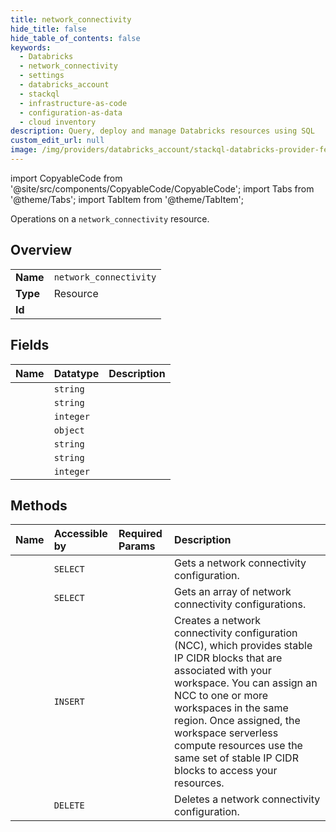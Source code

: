 ```yaml
---
title: network_connectivity
hide_title: false
hide_table_of_contents: false
keywords:
  - Databricks
  - network_connectivity
  - settings
  - databricks_account
  - stackql
  - infrastructure-as-code
  - configuration-as-data
  - cloud inventory
description: Query, deploy and manage Databricks resources using SQL
custom_edit_url: null
image: /img/providers/databricks_account/stackql-databricks-provider-featured-image.png
---
```


import CopyableCode from '@site/src/components/CopyableCode/CopyableCode';
import Tabs from '@theme/Tabs';
import TabItem from '@theme/TabItem';

Operations on a <code>network_connectivity</code> resource.  

## Overview
<table><tbody>
<tr><td><b>Name</b></td><td><code>network_connectivity</code></td></tr>
<tr><td><b>Type</b></td><td>Resource</td></tr>
<tr><td><b>Id</b></td><td><CopyableCode code="databricks_account.settings.network_connectivity" /></td></tr>
</tbody></table>

## Fields
| Name | Datatype | Description |
|:-----|:---------|:------------|
| <CopyableCode code="name" /> | `string` |  |
| <CopyableCode code="account_id" /> | `string` |  |
| <CopyableCode code="creation_time" /> | `integer` |  |
| <CopyableCode code="egress_config" /> | `object` |  |
| <CopyableCode code="network_connectivity_config_id" /> | `string` |  |
| <CopyableCode code="region" /> | `string` |  |
| <CopyableCode code="updated_time" /> | `integer` |  |

## Methods
| Name | Accessible by | Required Params | Description |
|:-----|:--------------|:----------------|:------------|
| <CopyableCode code="getnetworkconnectivityconfiguration" /> | `SELECT` | <CopyableCode code="account_id, network_connectivity_config_id" /> | Gets a network connectivity configuration. |
| <CopyableCode code="listnetworkconnectivityconfigurations" /> | `SELECT` | <CopyableCode code="account_id" /> | Gets an array of network connectivity configurations. |
| <CopyableCode code="createnetworkconnectivityconfiguration" /> | `INSERT` | <CopyableCode code="account_id" /> | Creates a network connectivity configuration (NCC), which provides stable IP CIDR blocks that are associated with your workspace. You can assign an NCC to one or more workspaces in the same region. Once assigned, the workspace serverless compute resources use the same set of stable IP CIDR blocks to access your resources. |
| <CopyableCode code="deletenetworkconnectivityconfiguration" /> | `DELETE` | <CopyableCode code="account_id, network_connectivity_config_id" /> | Deletes a network connectivity configuration. |
